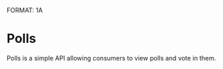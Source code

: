 FORMAT: 1A

# Polls

Polls is a simple API allowing consumers to view polls and vote in them.

<!-- include(_docs/questions.md) -->
